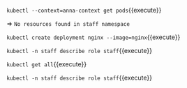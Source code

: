 `kubectl --context=anna-context get pods`{{execute}}

=> `No resources found in staff namespace`

`kubectl create deployment nginx --image=nginx`{{execute}}

`kubectl -n staff describe role staff`{{execute}}

`kubectl get all`{{execute}}

`kubectl -n staff describe role staff`{{execute}}
